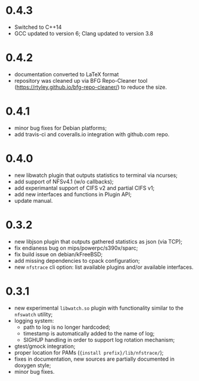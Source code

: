 0.4.3
=====
 - Switched to C++14 
 - GCC updated to version 6; Clang updated to version 3.8

0.4.2
=====
 - documentation converted to LaTeX format
 - repository was cleaned up via BFG Repo-Cleaner tool (https://rtyley.github.io/bfg-repo-cleaner/) to reduce the size.

0.4.1
=====
- minor bug fixes for Debian platforms;
- add travis-ci and coveralls.io integration with github.com repo.

0.4.0
=====
- new libwatch plugin that outputs statistics to terminal via ncurses;
- add support of NFSv4.1 (w/o callbacks);
- add experimantal support of CIFS v2 and partial CIFS v1;
- add new interfaces and functions in Plugin API;
- update manual.

0.3.2
=====
- new libjson plugin that outputs gathered statistics as json (via TCP);
- fix endianess bug on mips/powerpc/s390x/sparc;
- fix build issue on debian/kFreeBSD;
- add missing dependencies to cpack configuration;
- new `nfstrace` cli option: list available plugins and/or available interfaces.

0.3.1
=====
- new experimental `libwatch.so` plugin with functionality similar to the
  `nfswatch` utility;
- logging system:
    - path to log is no longer hardcoded;
    - timestamp is automatically added to the name of log;
    - SIGHUP handling in order to support log rotation mechanism;
- gtest/gmock integration;
- proper location for PAMs (`{install prefix}/lib/nfstrace/`);
- fixes in documentation, new sources are partially documented in doxygen style;
- minor bug fixes.

